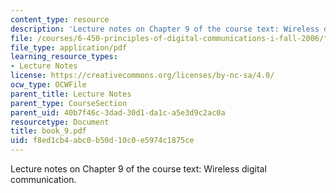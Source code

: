 ```yaml
---
content_type: resource
description: 'Lecture notes on Chapter 9 of the course text: Wireless digital communication.'
file: /courses/6-450-principles-of-digital-communications-i-fall-2006/f8ed1cb4abc0b50d10c0e5974c1875ce_book_9.pdf
file_type: application/pdf
learning_resource_types:
- Lecture Notes
license: https://creativecommons.org/licenses/by-nc-sa/4.0/
ocw_type: OCWFile
parent_title: Lecture Notes
parent_type: CourseSection
parent_uid: 40b7f46c-3dad-30d1-da1c-a5e3d9c2ac0a
resourcetype: Document
title: book_9.pdf
uid: f8ed1cb4-abc0-b50d-10c0-e5974c1875ce
---
```

Lecture notes on Chapter 9 of the course text: Wireless digital communication.
